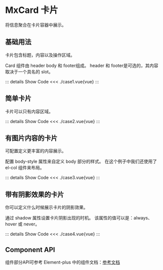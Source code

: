 # MxCard 卡片
将信息聚合在卡片容器中展示。
<br/>


<script lang="ts" setup>
import case1 from './case1.vue'
import case2 from './case2.vue'
import case3 from './case3.vue'
import case4 from './case4.vue'
</script>


## 基础用法
卡片包含标题，内容以及操作区域。

Card 组件由 header body 和 footer组成。 header 和 footer是可选的，其内容取决于一个具名的 slot。

<case1></case1>

::: details Show Code
<<< ./case1.vue{vue}
:::


## 简单卡片
卡片可以只有内容区域。

<case2></case2>

::: details Show Code
<<< ./case2.vue{vue}
:::


## 有图片内容的卡片
可配置定义更丰富的内容展示。

配置 body-style 属性来自定义 body 部分的样式。 在这个例子中我们还使用了 el-col 组件来布局。

<case3></case3>
 
::: details Show Code
<<< ./case3.vue{vue}
:::


## 带有阴影效果的卡片
你可以定义什么时候展示卡片的阴影效果。

通过 shadow 属性设置卡片阴影出现的时机。 该属性的值可以是：always、hover 或 never。

<case4></case4>
 
::: details Show Code
<<< ./case4.vue{vue}
:::


## Component API
组件部分API可参考 Element-plus 中的组件文档：[参考文档](https://element-plus.org/zh-CN/component/card.html#api)
